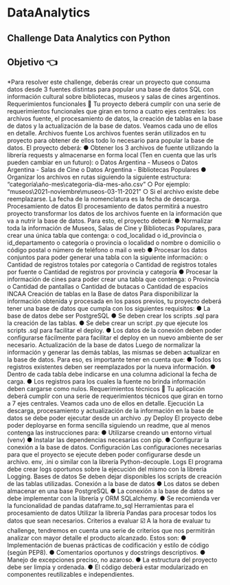 # DataAnalytics
Challenge Data Analytics con Python
--------------------------------
Objetivo 👈
--------------------------------
*Para resolver este challenge, deberás crear un proyecto que consuma datos desde
3 fuentes distintas para popular una base de datos SQL con información cultural
sobre bibliotecas, museos y salas de cines argentinos.
Requerimientos funcionales 🔎
Tu proyecto deberá cumplir con una serie de requerimientos funcionales que giran
en torno a cuatro ejes centrales: los archivos fuente, el procesamiento de datos, la
creación de tablas en la base de datos y la actualización de la base de datos.
Veamos cada uno de ellos en detalle.
Archivos fuente
Los archivos fuentes serán utilizados en tu proyecto para obtener de ellos todo lo
necesario para popular la base de datos. El proyecto deberá:
● Obtener los 3 archivos de fuente utilizando la librería requests y
almacenarse en forma local (Ten en cuenta que las urls pueden cambiar en
un futuro):
o Datos Argentina - Museos
o Datos Argentina - Salas de Cine
o Datos Argentina - Bibliotecas Populares
● Organizar los archivos en rutas siguiendo la siguiente estructura:
“categoría\año-mes\categoria-dia-mes-año.csv”
○ Por ejemplo: “museos\2021-noviembre\museos-03-11-2021”
○ Si el archivo existe debe reemplazarse. La fecha de la nomenclatura
es la fecha de descarga.
Procesamiento de datos
El procesamiento de datos permitirá a nuestro proyecto transformar los datos de los
archivos fuente en la información que va a nutrir la base de datos. Para esto, el
proyecto deberá:
● Normalizar toda la información de Museos, Salas de Cine y Bibliotecas
Populares, para crear una única tabla que contenga:
o cod_localidad
o id_provincia
o id_departamento
o categoría
o provincia
o localidad
o nombre
o domicilio
o código postal
o número de teléfono
o mail
o web
● Procesar los datos conjuntos para poder generar una tabla con la siguiente
información:
o Cantidad de registros totales por categoría
o Cantidad de registros totales por fuente
o Cantidad de registros por provincia y categoría
● Procesar la información de cines para poder crear una tabla que contenga:
o Provincia
o Cantidad de pantallas
o Cantidad de butacas
o Cantidad de espacios INCAA
Creación de tablas en la Base de datos
Para disponibilizar la información obtenida y procesada en los pasos previos, tu
proyecto deberá tener una base de datos que cumpla con los siguientes requisitos:
● La base de datos debe ser PostgreSQL
● Se deben crear los scripts .sql para la creación de las tablas.
● Se debe crear un script .py que ejecute los scripts .sql para facilitar el deploy.
● Los datos de la conexión deben poder configurarse fácilmente para facilitar
el deploy en un nuevo ambiente de ser necesario.
Actualización de la base de datos
Luego de normalizar la información y generar las demás tablas, las mismas se
deben actualizar en la base de datos. Para eso, es importante tener en cuenta que:
● Todos los registros existentes deben ser reemplazados por la nueva
información.
● Dentro de cada tabla debe indicarse en una columna adicional la fecha de
carga.
● Los registros para los cuales la fuente no brinda información deben cargarse
como nulos.
Requerimientos técnicos 🔧
Tu aplicación deberá cumplir con una serie de requerimientos técnicos que giran en
torno a 7 ejes centrales. Veamos cada uno de ellos en detalle.
Ejecución
La descarga, procesamiento y actualización de la información en la base de datos
se debe poder ejecutar desde un archivo .py
Deploy
El proyecto debe poder deployarse en forma sencilla siguiendo un readme, que al
menos contenga las instrucciones para:
● Utilizarse creando un entorno virtual (venv)
● Instalar las dependencias necesarias con pip.
● Configurar la conexión a la base de datos.
Configuración
Las configuraciones necesarias para que el proyecto se ejecute deben poder
configurarse desde un archivo. env, .ini o similar con la librería Python-decouple.
Logs
El programa debe crear logs oportunos sobre la ejecución del mismo con la librería
Logging.
Bases de datos
Se deben dejar disponibles los scripts de creación de las tablas utilizadas.
Conexión a la base de datos
● Los datos se deben almacenar en una base PostgreSQL
● La conexión a la base de datos se debe implementar con la librería y ORM
SQLalchemy.
● Se recomienda ver la funcionalidad de pandas dataframe.to_sql
Herramientas para el procesamiento de datos
Utilizar la librería Pandas para procesar todos los datos que sean necesarios.
Criterios a evaluar ☑️
A la hora de evaluar tu challenge, tendremos en cuenta una serie de criterios que
nos permitirán analizar con mayor detalle el producto alcanzado. Estos son:
● Implementación de buenas prácticas de codificación y estilo de código
(según PEP8).
● Comentarios oportunos y docstrings descriptivos.
● Manejo de excepciones preciso, no azaroso.
● La estructura del proyecto debe ser limpia y ordenada.
● El código deberá estar modularizado en componentes reutilizables e
independientes.